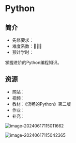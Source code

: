 # Python

## 简介

- 先修要求：
- 难度系数：🌟🌟🌟
- 预计学时：

掌握进阶的Python编程知识。

## 资源

- 网站：
- 视频：
- 教材：《流畅的Python》第二版
- 作业：
- 补充：

![image-20240617115011662](/home/huanglei/.config/Typora/typora-user-images/image-20240617115011662.png)

![image-20240617115042365](/home/huanglei/.config/Typora/typora-user-images/image-20240617115042365.png)
